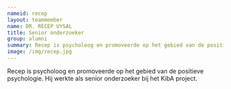 ```yaml
---
nameid: recep
layout: teammember
name: DR. RECEP UYSAL
title: Senior onderzoeker
group: alumni
summary: Recep is psycholoog en promoveerde op het gebied van de positieve psychologie. Hij werkte als senior onderzoeker bij het KibA project.
image: /img/recep.jpg
---
```


Recep is psycholoog en promoveerde op het gebied van de positieve psychologie. Hij werkte als senior onderzoeker bij het KibA project.
